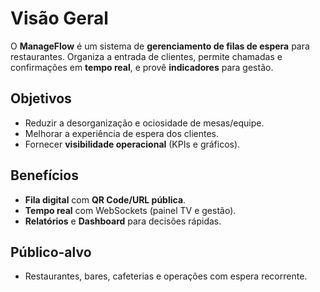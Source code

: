 # Visão Geral

O **ManageFlow** é um sistema de **gerenciamento de filas de espera** para restaurantes. Organiza a entrada de clientes, permite chamadas e confirmações em **tempo real**, e provê **indicadores** para gestão.

## Objetivos
- Reduzir a desorganização e ociosidade de mesas/equipe.
- Melhorar a experiência de espera dos clientes.
- Fornecer **visibilidade operacional** (KPIs e gráficos).

## Benefícios
- **Fila digital** com **QR Code/URL pública**.
- **Tempo real** com WebSockets (painel TV e gestão).
- **Relatórios** e **Dashboard** para decisões rápidas.

## Público-alvo
- Restaurantes, bares, cafeterias e operações com espera recorrente.
